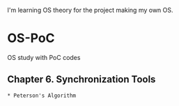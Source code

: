 I'm learning OS theory for the project making my own OS.

# OS-PoC
OS study with PoC codes

## Chapter 6. Synchronization Tools
    * Peterson's Algorithm
